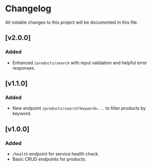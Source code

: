 # Changelog

All notable changes to this project will be documented in this file.

## [v2.0.0]
### Added
- Enhanced `/products/search` with input validation and helpful error responses.

## [v1.1.0]
### Added
- New endpoint `/products/search?keyword=...` to filter products by keyword.

## [v1.0.0]
### Added
- `/health` endpoint for service health check.
- Basic CRUD endpoints for products.
